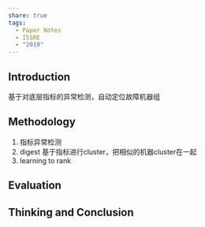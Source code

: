 ```yaml
---
share: true
tags:
  - Paper Notes
  - ISSRE
  - "2019"
---
```



## Introduction

基于对底层指标的异常检测，自动定位故障机器组

## Methodology

1. 指标异常检测
2. digest 基于指标进行cluster，把相似的机器cluster在一起
3. learning to rank

## Evaluation

## Thinking and Conclusion